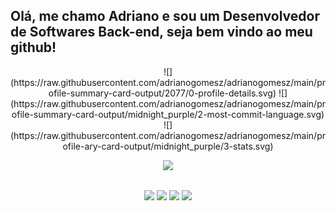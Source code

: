 ## Olá, me chamo Adriano e sou um Desenvolvedor de Softwares Back-end, seja bem vindo ao meu github!
  
<div align="center"> 
  ![](https://raw.githubusercontent.com/adrianogomesz/adrianogomesz/main/profile-summary-card-output/2077/0-profile-details.svg)
  ![](https://raw.githubusercontent.com/adrianogomesz/adrianogomesz/main/profile-summary-card-output/midnight_purple/2-most-commit-language.svg)                                                                                  ![](https://raw.githubusercontent.com/adrianogomesz/adrianogomesz/main/profile-ary-card-output/midnight_purple/3-stats.svg)
</div>

<p align="center">
  <a href="https://skillicons.dev">
    <img src="https://skillicons.dev/icons?i=js,nodejs,expressjs,python,html,css,git,vscode" />
  </a>
</p>


##

<p align="center"> 
  <a href="https://instagram.com/akagomesx" target="_blank"><img src="https://img.shields.io/badge/-Instagram-%23E4405F?style=for-the-badge&logo=instagram&logoColor=white" target="_blank"></a>  
 	<a href="https://www.twitch.tv/dedezinn10" target="_blank"><img src="https://img.shields.io/badge/Twitch-9146FF?style=for-the-badge&logo=twitch&logoColor=white" target="_blank"></a>
  <a href = "adrianodede76@gmail.com"><img src="https://img.shields.io/badge/-Gmail-%23333?style=for-the-badge&logo=gmail&logoColor=white" target="_blank"></a>
  <a href="https://www.linkedin.com/in/adrianogomesz" target="_blank"><img src="https://img.shields.io/badge/-LinkedIn-%230077B5?style=for-the-badge&logo=linkedin&logoColor=white" target="_blank"></a>
  
</p>



  
